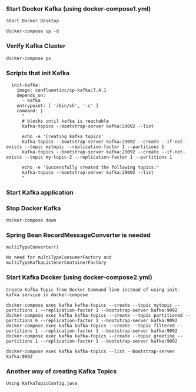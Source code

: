 ### Start Docker Kafka (using docker-compose1.yml)
	Start Docker Desktop
	
	docker-compose up -d

### Verify Kafka Cluster
	docker-compose ps
	
### Scripts that init Kafka
	  init-kafka:
		image: confluentinc/cp-kafka:7.4.1
		depends_on:
		  - kafka
		entrypoint: [ '/bin/sh', '-c' ]
		command: |
		  "
		  # blocks until kafka is reachable
		  kafka-topics --bootstrap-server kafka:29092 --list

		  echo -e 'Creating kafka topics'
		  kafka-topics --bootstrap-server kafka:29092 --create --if-not-exists --topic mytopic --replication-factor 1 --partitions 1
		  kafka-topics --bootstrap-server kafka:29092 --create --if-not-exists --topic my-topic-2 --replication-factor 1 --partitions 1

		  echo -e 'Successfully created the following topics:'
		  kafka-topics --bootstrap-server kafka:29092 --list
		  "

### Start Kafka application

### Stop Docker Kafka
	docker-compose down
	
### Spring Bean RecordMessageConverter is needed
	multiTypeConverter()
	
	No need for multiTypeConsumerFactory and multiTypeKafkaListenerContainerFactory
	
### Start Kafka Docker (using docker-compose2.yml)
	Create Kafka Topic from Docker Command line instead of using init-kafka service in docker-compose
	
	docker-compose exec kafka kafka-topics --create --topic mytopic --partitions 1 --replication-factor 1 --bootstrap-server kafka:9092
	docker-compose exec kafka kafka-topics --create --topic partitioned --partitions 6 --replication-factor 1 --bootstrap-server kafka:9092
	docker-compose exec kafka kafka-topics --create --topic filtered --partitions 1 --replication-factor 1 --bootstrap-server kafka:9092
	docker-compose exec kafka kafka-topics --create --topic greeting --partitions 1 --replication-factor 1 --bootstrap-server kafka:9092
	
	docker-compose exec kafka kafka-topics --list --bootstrap-server kafka:9092
	
### Another way of creating Kafka Topics
	Using KafkaTopicConfig.java
	   